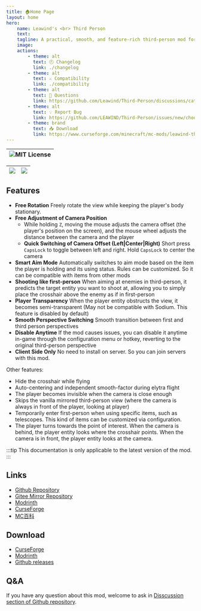 ```yaml
---
title: 🏠Home Page
layout: home
hero:
    name: Leawind's <br> Third Person
    text:
    tagline: A practical, smooth, and feature-rich third-person mod for Minecraft Java Edition.
    image:
    actions:
        - theme: alt
          text: 🕗 Changelog
          link: ./changelog
        - theme: alt
          text: ⚔️ Compatibility
          link: ./compatibility
        - theme: alt
          text: 💬 Questions
          link: https://github.com/Leawind/Third-Person/discussions/categories/q-a
        - theme: alt
          text: 💡 Report Bug
          link: https://github.com/LEAWIND/Third-Person/issues/new/choose
        - theme: brand
          text: 📥 Download
          link: https://www.curseforge.com/minecraft/mc-mods/leawind-third-person/files/all
---
```


| ![MIT License](https://img.shields.io/badge/license-MIT-blue.svg) |
| ----------------------------------------------------------------- |

| [![](https://img.shields.io/curseforge/dt/930880?style=flat&logo=curseforge&color=F1643%5E&cacheSeconds=3600&label=Downloads)](https://www.curseforge.com/minecraft/mc-mods/leawind-third-person) | [![](https://img.shields.io/modrinth/dt/S3D3QF0M?style=flat&logo=modrinth&color=17B85A&cacheSeconds=3600&label=Downloads)](https://modrinth.com/mod/leawind-third-person) |
| ------------------------------------------------------------------------------------------------------------------------------------------------------------------------------------------------- | ------------------------------------------------------------------------------------------------------------------------------------------------------------------------- |

## Features

-   **Free Rotation** Freely rotate the view while keeping the player's body stationary.
-   **Free Adjustment of Camera Position**
    -   While holding `Z`, moving the mouse adjusts the camera offset (the player's position on the screen), and the mouse wheel adjusts the distance between the camera and the player
    -   **Quick Switching of Camera Offset (Left|Center|Right)** Short press `CapsLock` to toggle between left and right. Hold `CapsLock` to center the camera
-   **Smart Aim Mode** Automatically switches to aim mode based on the item the player is holding and its using status. Rules can be customized. So it can be compatible with items from other mods
-   **Shooting like first-person** When aiming at enemies in third-person, it predicts the target entity you want to shoot at, allowing you to simply place the crosshair above the enemy as if in first-person
-   **Player Transparency** When the player entity obstructs the view, it becomes semi-transparent (May not be compatible with Sodium. This feature is disabled by default)
-   **Smooth Perspective Switching** Smooth transition between first and third person perspectives
-   **Disable Anytime** If the mod causes issues, you can disable it anytime in-game through the configuration menu or hotkey, reverting to the original third-person perspective
-   **Client Side Only** No need to install on server. So you can join servers with this mod.

Other features:

-   Hide the crosshair while flying
-   Auto-centering and independent smooth-factor during elytra flight
-   The player becomes invisible when the camera is close enough
-   Skips the vanilla mirrored third-person view (where the camera is always in front of the player, looking at player)
-   Temporarily enter first-person when using specific items, such as telescopes. This kind of items can be customized via configuration.
-   The player turns towards the point of interest. When the camera is behind, the player entity looks where the crosshair points. When the camera is in front, the player entity looks at the camera.

:::tip
This documentation is only applicable to the latest version of the mod.
:::

## Links

-   [Github Repository](https://github.com/Leawind/Third-Person)
-   [Gitee Mirror Repository](https://gitee.com/leawind/Third-Person)
-   [Modrinth](https://modrinth.com/mod/leawind-third-person)
-   [CurseForge](https://www.curseforge.com/minecraft/mc-mods/leawind-third-person)
-   [MC百科](https://www.mcmod.cn/class/12699.html)

## Download

-   [CurseForge](https://www.curseforge.com/minecraft/mc-mods/leawind-third-person/files/all)
-   [Modrinth](https://modrinth.com/mod/leawind-third-person)
-   [Github releases](https://github.com/LEAWIND/Third-Person/releases)

## Q&A

If you have any question about this mod, welcome to ask in [Disscussion section of Github repository](https://github.com/Leawind/Third-Person/discussions/categories/q-a).
